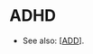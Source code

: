 # ADHD

 - See also: [[ADD]].


[//begin]: # "Autogenerated link references for markdown compatibility"
[ADD]: add "ADD"
[//end]: # "Autogenerated link references"